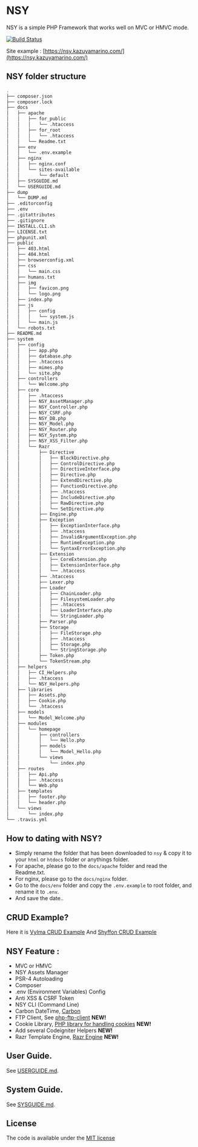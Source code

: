 # NSY
NSY is a simple PHP Framework that works well on MVC or HMVC mode.

[![Build Status](https://travis-ci.org/kazuyamarino/nsy.svg?branch=master)](https://travis-ci.org/kazuyamarino/nsy)

Site example :
[https://nsy.kazuyamarino.com/](https://nsy.kazuyamarino.com/)


## NSY folder structure

```bash
.
├── composer.json
├── composer.lock
├── docs
│   ├── apache
│   │   ├── for_public
│   │   │   └── .htaccess
│   │   ├── for_root
│   │   │   └── .htaccess
│   │   └── Readme.txt
│   ├── env
│   │   └── .env.example
│   ├── nginx
│   │   ├── nginx.conf
│   │   └── sites-available
│   │       └── default
│   ├── SYSGUIDE.md
│   └── USERGUIDE.md
├── dump
│   └── DUMP.md
├── .editorconfig
├── .env
├── .gitattributes
├── .gitignore
├── INSTALL.CLI.sh
├── LICENSE.txt
├── phpunit.xml
├── public
│   ├── 403.html
│   ├── 404.html
│   ├── browserconfig.xml
│   ├── css
│   │   └── main.css
│   ├── humans.txt
│   ├── img
│   │   ├── favicon.png
│   │   └── logo.png
│   ├── index.php
│   ├── js
│   │   ├── config
│   │   │   └── system.js
│   │   └── main.js
│   └── robots.txt
├── README.md
├── system
│   ├── config
│   │   ├── app.php
│   │   ├── database.php
│   │   ├── .htaccess
│   │   ├── mimes.php
│   │   └── site.php
│   ├── controllers
│   │   └── Welcome.php
│   ├── core
│   │   ├── .htaccess
│   │   ├── NSY_AssetManager.php
│   │   ├── NSY_Controller.php
│   │   ├── NSY_CSRF.php
│   │   ├── NSY_DB.php
│   │   ├── NSY_Model.php
│   │   ├── NSY_Router.php
│   │   ├── NSY_System.php
│   │   ├── NSY_XSS_Filter.php
│   │   └── Razr
│   │       ├── Directive
│   │       │   ├── BlockDirective.php
│   │       │   ├── ControlDirective.php
│   │       │   ├── DirectiveInterface.php
│   │       │   ├── Directive.php
│   │       │   ├── ExtendDirective.php
│   │       │   ├── FunctionDirective.php
│   │       │   ├── .htaccess
│   │       │   ├── IncludeDirective.php
│   │       │   ├── RawDirective.php
│   │       │   └── SetDirective.php
│   │       ├── Engine.php
│   │       ├── Exception
│   │       │   ├── ExceptionInterface.php
│   │       │   ├── .htaccess
│   │       │   ├── InvalidArgumentException.php
│   │       │   ├── RuntimeException.php
│   │       │   └── SyntaxErrorException.php
│   │       ├── Extension
│   │       │   ├── CoreExtension.php
│   │       │   ├── ExtensionInterface.php
│   │       │   └── .htaccess
│   │       ├── .htaccess
│   │       ├── Lexer.php
│   │       ├── Loader
│   │       │   ├── ChainLoader.php
│   │       │   ├── FilesystemLoader.php
│   │       │   ├── .htaccess
│   │       │   ├── LoaderInterface.php
│   │       │   └── StringLoader.php
│   │       ├── Parser.php
│   │       ├── Storage
│   │       │   ├── FileStorage.php
│   │       │   ├── .htaccess
│   │       │   ├── Storage.php
│   │       │   └── StringStorage.php
│   │       ├── Token.php
│   │       └── TokenStream.php
│   ├── helpers
│   │   ├── CI_Helpers.php
│   │   ├── .htaccess
│   │   └── NSY_Helpers.php
│   ├── libraries
│   │   ├── Assets.php
│   │   ├── Cookie.php
│   │   └── .htaccess
│   ├── models
│   │   └── Model_Welcome.php
│   ├── modules
│   │   └── homepage
│   │       ├── controllers
│   │       │   └── Hello.php
│   │       ├── models
│   │       │   └── Model_Hello.php
│   │       └── views
│   │           └── index.php
│   ├── routes
│   │   ├── Api.php
│   │   ├── .htaccess
│   │   └── Web.php
│   ├── templates
│   │   ├── footer.php
│   │   └── header.php
│   └── views
│       └── index.php
└── .travis.yml
```


## How to dating with NSY?
* Simply rename the folder that has been downloaded to `nsy` & copy it to your `html` or `htdocs` folder or anythings folder.
* For apache, please go to the `docs/apache` folder and read the Readme.txt.
* For nginx, please go to the `docs/nginx` folder.
* Go to the `docs/env` folder and copy the `.env.example` to root folder, and rename it to `.env`.
* And save the date..


## CRUD Example?
Here it is [Vylma CRUD Example](https://github.com/kazuyamarino/vylma-crud)
And [Shyffon CRUD Example](https://github.com/kazuyamarino/shyffon-crud)


## NSY Feature :
* MVC or HMVC
* NSY Assets Manager
* PSR-4 Autoloading
* Composer
* .env (Environment Variables) Config
* Anti XSS & CSRF Token
* NSY CLI (Command Line)
* Carbon DateTime, [Carbon](https://github.com/briannesbitt/Carbon)
* FTP Client, See [php-ftp-client](https://github.com/Nicolab/php-ftp-client) **NEW!**
* Cookie Library, [PHP library for handling cookies](https://github.com/Josantonius/PHP-Cookie) **NEW!**
* Add several Codeigniter Helpers **NEW!**
* Razr Template Engine, [Razr Engine](https://github.com/pagekit/razr) **NEW!**


## User Guide.
See [USERGUIDE.md](https://github.com/kazuyamarino/nsy/blob/master/docs/USERGUIDE.md).


## System Guide.
See [SYSGUIDE.md](https://github.com/kazuyamarino/nsy/blob/master/docs/SYSGUIDE.md).


## License
The code is available under the [MIT license](LICENSE.txt)

